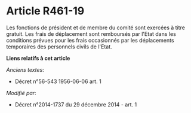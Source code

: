 # Article R461-19

Les fonctions de président et de membre du comité sont exercées à titre gratuit. Les frais de déplacement sont remboursés par
l'Etat dans les conditions prévues pour les frais occasionnés par les déplacements temporaires des personnels civils de
l'Etat.

**Liens relatifs à cet article**

_Anciens textes_:

  - Décret n°56-543 1956-06-06 art. 1

_Modifié par_:

  - Décret n°2014-1737 du 29 décembre 2014 - art. 1
